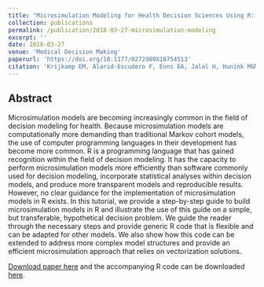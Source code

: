 ```yaml
---
title: "Microsimulation Modeling for Health Decision Sciences Using R: A Tutorial"
collection: publications
permalink: /publication/2018-03-27-microsimulation-modeling
excerpt: ''
date: 2018-03-27
venue: 'Medical Decision Making'
paperurl: 'https://doi.org/10.1177/0272989X18754513'
citation: 'Krijkamp EM, Alarid-Escudero F, Enns EA, Jalal H, Hunink MGM, Pechlivanoglou P. Microsimulation modeling for health decision sciences using R: A tutorial. Medical Decision Making, 2018;38(3):400-422.'
---
```


## Abstract
Microsimulation models are becoming increasingly common in the field of decision modeling for health. Because microsimulation models are computationally more demanding than traditional Markov cohort models, the use of computer programming languages in their development has become more common. R is a programming language that has gained recognition within the field of decision modeling. It has the capacity to perform microsimulation models more efficiently than software commonly used for decision modeling, incorporate statistical analyses within decision models, and produce more transparent models and reproducible results. However, no clear guidance for the implementation of microsimulation models in R exists. In this tutorial, we provide a step-by-step guide to build microsimulation models in R and illustrate the use of this guide on a simple, but transferable, hypothetical decision problem. We guide the reader through the necessary steps and provide generic R code that is flexible and can be adapted for other models. We also show how this code can be extended to address more complex model structures and provide an efficient microsimulation approach that relies on vectorization solutions.

[Download paper here](https://doi.org/10.1177/0272989X18754513) and the accompanying R code can be downloaded [here](https://github.com/DARTH-git/Microsimulation-tutorial).
